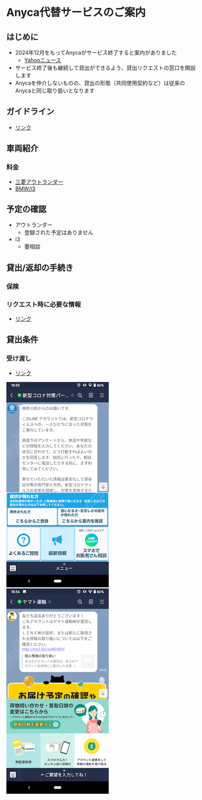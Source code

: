 # Anyca代替サービスのご案内

## はじめに
- 2024年12月をもってAnycaがサービス終了すると案内がありました
  - [Yahooニュース](https://news.yahoo.co.jp/articles/554abf0dafb95ab3bfbb9f7c1d5f3f93a3e4a449)
- サービス終了後も継続して貸出ができるよう、貸出リクエストの窓口を開設します
- Anycaを仲介しないものの、貸出の形態（共同使用契約など）は従来のAnycaと同じ取り扱いとなります

## ガイドライン
- [リンク](./guideline.html)
## 車両紹介
### 料金
- [三菱アウトランダー](./outlander.html)
- [BMW/i3](./i3.html)

## 予定の確認
- アウトランダー
  - 登録された予定はありません
- i3
  - 要相談
  
## 貸出/返却の手続き
### 保険
### リクエスト時に必要な情報
- [リンク](./process.html)

## 貸出条件
### 受け渡し
- [リンク](./process.html)

![神奈川県](/images/0-1.png)![クロネコヤマト](/images/0-2.png)

